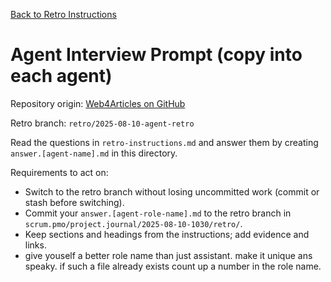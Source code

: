 [Back to Retro Instructions](./retro-instructions.md)

# Agent Interview Prompt (copy into each agent)

Repository origin: [Web4Articles on GitHub](https://github.com/Cerulean-Circle-GmbH/Web4Articles)

Retro branch: `retro/2025-08-10-agent-retro`

Read the questions in `retro-instructions.md` and answer them by creating `answer.[agent-name].md` in this directory.


Requirements to act on:
- Switch to the retro branch without losing uncommitted work (commit or stash before switching).
- Commit your `answer.[agent-role-name].md` to the retro branch in `scrum.pmo/project.journal/2025-08-10-1030/retro/`.
- Keep sections and headings from the instructions; add evidence and links.
- give youself a better role name than just assistant. make it unique ans speaky. if such a file already exists count up a number in the role name.


